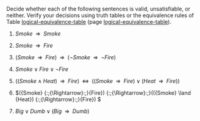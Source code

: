 

Decide whether each of the following
sentences is valid, unsatisfiable, or neither. Verify your decisions
using truth tables or the equivalence rules of
Table <a class="insideBookFigRef" target="_blank" href="https://aimacode.github.io/figures/logical-equivalence-table.png">logical-equivalence-table</a> (page <a class="pageRef" title="" href="#">logical-equivalence-table</a>).

1.  ${Smoke} {\:\;{\Rightarrow}\:\;}{Smoke}$<br>

2.  ${Smoke} {\:\;{\Rightarrow}\:\;}{Fire}$<br>

3.  $({Smoke} {\:\;{\Rightarrow}\:\;}{Fire}) {\:\;{\Rightarrow}\:\;}(\lnot {Smoke} {\:\;{\Rightarrow}\:\;}\lnot {Fire})$<br>

4.  ${Smoke} \lor {Fire} \lor \lnot {Fire}$<br>

5.  $(({Smoke} \land {Heat}) {\:\;{\Rightarrow}\:\;}{Fire})
            {\;\;{\Leftrightarrow}\;\;}(({Smoke} {\:\;{\Rightarrow}\:\;}{Fire}) \lor ({Heat} {\:\;{\Rightarrow}\:\;}{Fire}))$<br>

6.  $({Smoke} {\:\;{\Rightarrow}\:\;}{Fire}) {\:\;{\Rightarrow}\:\;}(({Smoke} \land {Heat}) {\:\;{\Rightarrow}\:\;}{Fire}) $<br>

7.  ${Big} \lor {Dumb} \lor ({Big} {\:\;{\Rightarrow}\:\;}{Dumb})$<br>
